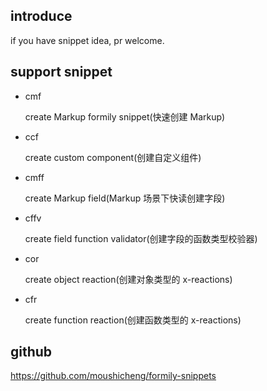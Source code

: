 ## introduce

if you have snippet idea, pr welcome.

## support snippet

- cmf

  create Markup formily snippet(快速创建 Markup)

- ccf

  create custom component(创建自定义组件)

- cmff

  create Markup field(Markup 场景下快读创建字段)

- cffv

  create field function validator(创建字段的函数类型校验器)

- cor

  create object reaction(创建对象类型的 x-reactions)

- cfr

  create function reaction(创建函数类型的 x-reactions)

## github

https://github.com/moushicheng/formily-snippets
